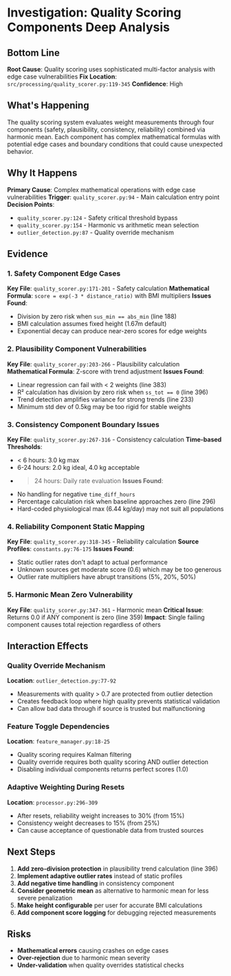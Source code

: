 # Investigation: Quality Scoring Components Deep Analysis

## Bottom Line
**Root Cause**: Quality scoring uses sophisticated multi-factor analysis with edge case vulnerabilities
**Fix Location**: `src/processing/quality_scorer.py:119-345`
**Confidence**: High

## What's Happening
The quality scoring system evaluates weight measurements through four components (safety, plausibility, consistency, reliability) combined via harmonic mean. Each component has complex mathematical formulas with potential edge cases and boundary conditions that could cause unexpected behavior.

## Why It Happens
**Primary Cause**: Complex mathematical operations with edge case vulnerabilities
**Trigger**: `quality_scorer.py:94` - Main calculation entry point
**Decision Points**: 
- `quality_scorer.py:124` - Safety critical threshold bypass
- `quality_scorer.py:154` - Harmonic vs arithmetic mean selection
- `outlier_detection.py:87` - Quality override mechanism

## Evidence

### 1. Safety Component Edge Cases
**Key File**: `quality_scorer.py:171-201` - Safety calculation
**Mathematical Formula**: `score = exp(-3 * distance_ratio)` with BMI multipliers
**Issues Found**:
- Division by zero risk when `sus_min == abs_min` (line 188)
- BMI calculation assumes fixed height (1.67m default)
- Exponential decay can produce near-zero scores for edge weights

### 2. Plausibility Component Vulnerabilities
**Key File**: `quality_scorer.py:203-266` - Plausibility calculation  
**Mathematical Formula**: Z-score with trend adjustment
**Issues Found**:
- Linear regression can fail with < 2 weights (line 383)
- R² calculation has division by zero risk when `ss_tot == 0` (line 396)
- Trend detection amplifies variance for strong trends (line 233)
- Minimum std dev of 0.5kg may be too rigid for stable weights

### 3. Consistency Component Boundary Issues
**Key File**: `quality_scorer.py:267-316` - Consistency calculation
**Time-based Thresholds**:
- < 6 hours: 3.0 kg max
- 6-24 hours: 2.0 kg ideal, 4.0 kg acceptable
- > 24 hours: Daily rate evaluation
**Issues Found**:
- No handling for negative `time_diff_hours`
- Percentage calculation risk when baseline approaches zero (line 296)
- Hard-coded physiological max (6.44 kg/day) may not suit all populations

### 4. Reliability Component Static Mapping
**Key File**: `quality_scorer.py:318-345` - Reliability calculation
**Source Profiles**: `constants.py:76-175`
**Issues Found**:
- Static outlier rates don't adapt to actual performance
- Unknown sources get moderate score (0.6) which may be too generous
- Outlier rate multipliers have abrupt transitions (5%, 20%, 50%)

### 5. Harmonic Mean Zero Vulnerability
**Key File**: `quality_scorer.py:347-361` - Harmonic mean
**Critical Issue**: Returns 0.0 if ANY component is zero (line 359)
**Impact**: Single failing component causes total rejection regardless of others

## Interaction Effects

### Quality Override Mechanism
**Location**: `outlier_detection.py:77-92`
- Measurements with quality > 0.7 are protected from outlier detection
- Creates feedback loop where high quality prevents statistical validation
- Can allow bad data through if source is trusted but malfunctioning

### Feature Toggle Dependencies
**Location**: `feature_manager.py:18-25`
- Quality scoring requires Kalman filtering
- Quality override requires both quality scoring AND outlier detection
- Disabling individual components returns perfect scores (1.0)

### Adaptive Weighting During Resets
**Location**: `processor.py:296-309`
- After resets, reliability weight increases to 30% (from 15%)
- Consistency weight decreases to 15% (from 25%)
- Can cause acceptance of questionable data from trusted sources

## Next Steps

1. **Add zero-division protection** in plausibility trend calculation (line 396)
2. **Implement adaptive outlier rates** instead of static profiles
3. **Add negative time handling** in consistency component
4. **Consider geometric mean** as alternative to harmonic mean for less severe penalization
5. **Make height configurable** per user for accurate BMI calculations
6. **Add component score logging** for debugging rejected measurements

## Risks
- **Mathematical errors** causing crashes on edge cases
- **Over-rejection** due to harmonic mean severity
- **Under-validation** when quality overrides statistical checks
